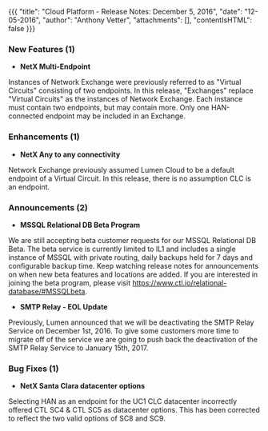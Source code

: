 {{{
"title": "Cloud Platform - Release Notes: December 5, 2016",
"date": "12-05-2016",
"author": "Anthony Vetter",
"attachments": [],
"contentIsHTML": false
}}}


### New Features (1)

* __NetX Multi-Endpoint__

Instances of Network Exchange were previously referred to as "Virtual Circuits" consisting of two endpoints. In this release, "Exchanges" replace "Virtual Circuits" as the instances of Network Exchange. Each instance must contain two endpoints, but may contain more. Only one HAN-connected endpoint may be included in an Exchange.


### Enhancements (1)

* __NetX Any to any connectivity__

Network Exchange previously assumed Lumen Cloud to be a default endpoint of a Virtual Circuit. In this release, there is no assumption CLC is an endpoint.


### Announcements (2)

* __MSSQL Relational DB Beta Program__

We are still accepting beta customer requests for our MSSQL Relational DB Beta. The beta service is currently limited to IL1 and includes a single instance of MSSQL with private routing, daily backups held for 7 days and configurable backup time. Keep watching release notes for announcements on when new beta features and locations are added. If you are interested in joining the beta program, please visit https://www.ctl.io/relational-database/#MSSQLbeta.

* __SMTP Relay - EOL Update__

Previously, Lumen announced that we will be deactivating the SMTP Relay Service on December 1st, 2016. To give some customers more time to migrate off of the service we are going to push back the deactivation of the SMTP Relay Service to January 15th, 2017.


### Bug Fixes (1)

* __NetX Santa Clara datacenter options__

Selecting HAN as an endpoint for the UC1 CLC datacenter incorrectly offered CTL SC4 & CTL SC5 as datacenter options. This has been corrected to reflect the two valid options of SC8 and SC9.
